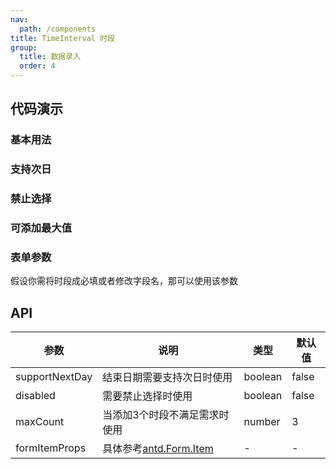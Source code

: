 ```yaml
---
nav:
  path: /components
title: TimeInterval 时段
group: 
  title: 数据录入
  order: 4
---
```


## 代码演示

### 基本用法

<code src="./demo/base.tsx"></code>

### 支持次日

<code src="./demo/nextDay.tsx"></code>

### 禁止选择

<code src="./demo/disabled.tsx"></code>

### 可添加最大值

<code src="./demo/maxCount.tsx"></code>

### 表单参数

假设你需将时段成必填或者修改字段名，那可以使用该参数

<code src="./demo/formItemProps.tsx"></code>

## API

| 参数 | 说明 | 类型 | 默认值 |
| --- | --- | --- | --- |
| supportNextDay | 结束日期需要支持次日时使用  | boolean | false |
| disabled | 需要禁止选择时使用  | boolean | false |
| maxCount | 当添加3个时段不满足需求时使用  | number  | 3 |
| formItemProps | 具体参考[antd.Form.Item](https://ant.design/components/form-cn#formitem)  | -  | - |